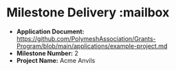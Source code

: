 # Milestone Delivery :mailbox

- **Application Document:** https://github.com/PolymeshAssociation/Grants-Program/blob/main/applications/example-project.md
- **Milestone Number:** 2
- **Project Name:** Acme Anvils
